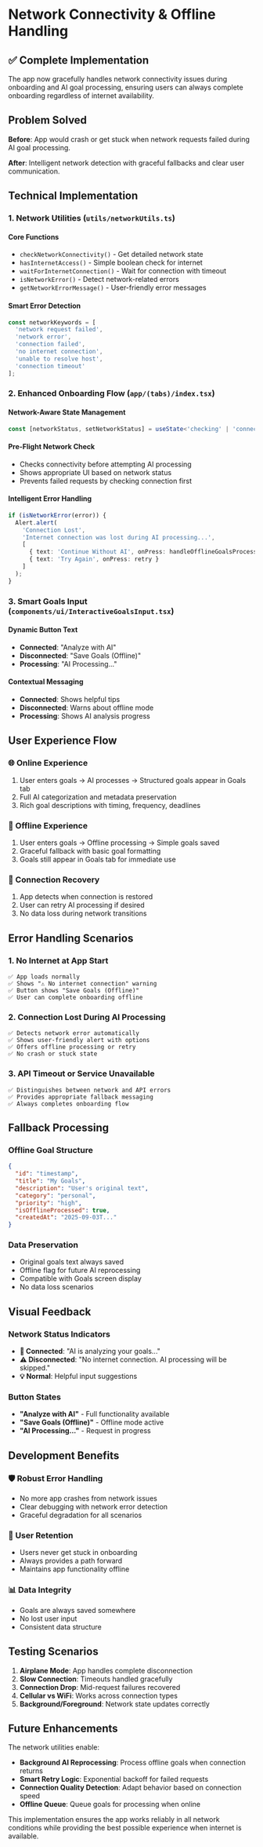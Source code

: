 # Network Connectivity & Offline Handling

## ✅ **Complete Implementation**

The app now gracefully handles network connectivity issues during onboarding and AI goal processing, ensuring users can always complete onboarding regardless of internet availability.

## **Problem Solved**

**Before**: App would crash or get stuck when network requests failed during AI goal processing.

**After**: Intelligent network detection with graceful fallbacks and clear user communication.

## **Technical Implementation**

### **1. Network Utilities (`utils/networkUtils.ts`)**

#### **Core Functions**
- `checkNetworkConnectivity()` - Get detailed network state
- `hasInternetAccess()` - Simple boolean check for internet
- `waitForInternetConnection()` - Wait for connection with timeout
- `isNetworkError()` - Detect network-related errors
- `getNetworkErrorMessage()` - User-friendly error messages

#### **Smart Error Detection**
```typescript
const networkKeywords = [
  'network request failed',
  'network error', 
  'connection failed',
  'no internet connection',
  'unable to resolve host',
  'connection timeout'
];
```

### **2. Enhanced Onboarding Flow (`app/(tabs)/index.tsx`)**

#### **Network-Aware State Management**
```typescript
const [networkStatus, setNetworkStatus] = useState<'checking' | 'connected' | 'disconnected'>('checking');
```

#### **Pre-Flight Network Check**
- Checks connectivity before attempting AI processing
- Shows appropriate UI based on network status
- Prevents failed requests by checking connection first

#### **Intelligent Error Handling**
```typescript
if (isNetworkError(error)) {
  Alert.alert(
    'Connection Lost',
    'Internet connection was lost during AI processing...',
    [
      { text: 'Continue Without AI', onPress: handleOfflineGoalsProcessing },
      { text: 'Try Again', onPress: retry }
    ]
  );
}
```

### **3. Smart Goals Input (`components/ui/InteractiveGoalsInput.tsx`)**

#### **Dynamic Button Text**
- **Connected**: "Analyze with AI"
- **Disconnected**: "Save Goals (Offline)"
- **Processing**: "AI Processing..."

#### **Contextual Messaging**
- **Connected**: Shows helpful tips
- **Disconnected**: Warns about offline mode
- **Processing**: Shows AI analysis progress

## **User Experience Flow**

### **🌐 Online Experience**
1. User enters goals → AI processes → Structured goals appear in Goals tab
2. Full AI categorization and metadata preservation
3. Rich goal descriptions with timing, frequency, deadlines

### **📱 Offline Experience**  
1. User enters goals → Offline processing → Simple goals saved
2. Graceful fallback with basic goal formatting
3. Goals still appear in Goals tab for immediate use

### **🔄 Connection Recovery**
1. App detects when connection is restored
2. User can retry AI processing if desired
3. No data loss during network transitions

## **Error Handling Scenarios**

### **1. No Internet at App Start**
```
✅ App loads normally
✅ Shows "⚠️ No internet connection" warning
✅ Button shows "Save Goals (Offline)"
✅ User can complete onboarding offline
```

### **2. Connection Lost During AI Processing**
```
✅ Detects network error automatically
✅ Shows user-friendly alert with options
✅ Offers offline processing or retry
✅ No crash or stuck state
```

### **3. API Timeout or Service Unavailable**
```
✅ Distinguishes between network and API errors
✅ Provides appropriate fallback messaging
✅ Always completes onboarding flow
```

## **Fallback Processing**

### **Offline Goal Structure**
```json
{
  "id": "timestamp",
  "title": "My Goals", 
  "description": "User's original text",
  "category": "personal",
  "priority": "high",
  "isOfflineProcessed": true,
  "createdAt": "2025-09-03T..."
}
```

### **Data Preservation**
- Original goals text always saved
- Offline flag for future AI reprocessing
- Compatible with Goals screen display
- No data loss scenarios

## **Visual Feedback**

### **Network Status Indicators**
- **🤖 Connected**: "AI is analyzing your goals..."
- **⚠️ Disconnected**: "No internet connection. AI processing will be skipped."
- **💡 Normal**: Helpful input suggestions

### **Button States**
- **"Analyze with AI"** - Full functionality available
- **"Save Goals (Offline)"** - Offline mode active
- **"AI Processing..."** - Request in progress

## **Development Benefits**

### **🛡️ Robust Error Handling**
- No more app crashes from network issues
- Clear debugging with network error detection
- Graceful degradation for all scenarios

### **🎯 User Retention**
- Users never get stuck in onboarding
- Always provides a path forward
- Maintains app functionality offline

### **📊 Data Integrity**
- Goals are always saved somewhere
- No lost user input
- Consistent data structure

## **Testing Scenarios**

1. **Airplane Mode**: App handles complete disconnection
2. **Slow Connection**: Timeouts handled gracefully  
3. **Connection Drop**: Mid-request failures recovered
4. **Cellular vs WiFi**: Works across connection types
5. **Background/Foreground**: Network state updates correctly

## **Future Enhancements**

The network utilities enable:
- **Background AI Reprocessing**: Process offline goals when connection returns
- **Smart Retry Logic**: Exponential backoff for failed requests  
- **Connection Quality Detection**: Adapt behavior based on connection speed
- **Offline Queue**: Queue goals for processing when online

This implementation ensures the app works reliably in all network conditions while providing the best possible experience when internet is available.
